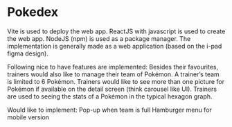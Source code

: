 # Pokedex
 
Vite is used to deploy the web app.
ReactJS with javascript is used to create the web app.
NodeJS (npm) is used as a package manager.
The implementation is generally made as a web application (based on the i-pad figma design).


Following nice to have features are implemented:
 Besides their favourites, trainers would also like to manage their team of Pokémon. A trainer’s team is limited to 6 Pokémon.
 Trainers would like to see more than one picture for Pokémon if available on the detail screen (think carousel like UI).
 Trainers are used to seeing the stats of a Pokémon in the typical hexagon graph.
 
Would like to implement:
 Pop-up when team is full
 Hamburger menu for mobile version
